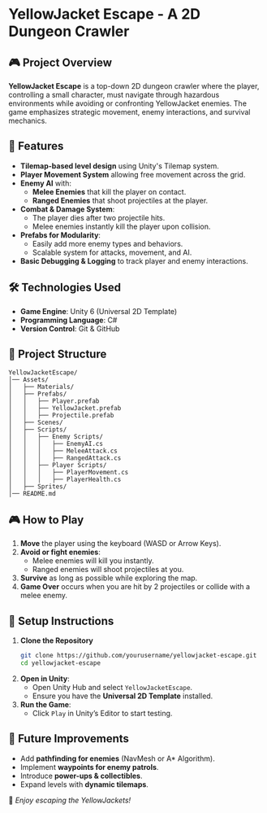 # YellowJacket Escape - A 2D Dungeon Crawler

## 🎮 Project Overview
**YellowJacket Escape** is a top-down 2D dungeon crawler where the player, controlling a small character, must navigate through hazardous environments while avoiding or confronting YellowJacket enemies. The game emphasizes strategic movement, enemy interactions, and survival mechanics.

## 🚀 Features
- **Tilemap-based level design** using Unity's Tilemap system.
- **Player Movement System** allowing free movement across the grid.
- **Enemy AI** with:
  - **Melee Enemies** that kill the player on contact.
  - **Ranged Enemies** that shoot projectiles at the player.
- **Combat & Damage System**:
  - The player dies after two projectile hits.
  - Melee enemies instantly kill the player upon collision.
- **Prefabs for Modularity**:
  - Easily add more enemy types and behaviors.
  - Scalable system for attacks, movement, and AI.
- **Basic Debugging & Logging** to track player and enemy interactions.

## 🛠 Technologies Used
- **Game Engine**: Unity 6 (Universal 2D Template)
- **Programming Language**: C#
- **Version Control**: Git & GitHub

## 📂 Project Structure
```
YellowJacketEscape/
│── Assets/
│   ├── Materials/
│   ├── Prefabs/
│   │   ├── Player.prefab
│   │   ├── YellowJacket.prefab
│   │   ├── Projectile.prefab
│   ├── Scenes/
│   ├── Scripts/
│   │   ├── Enemy Scripts/
│   │   │   ├── EnemyAI.cs
│   │   │   ├── MeleeAttack.cs
│   │   │   ├── RangedAttack.cs
│   │   ├── Player Scripts/
│   │   │   ├── PlayerMovement.cs
│   │   │   ├── PlayerHealth.cs
│   ├── Sprites/
│── README.md
```

## 🎮 How to Play
1. **Move** the player using the keyboard (WASD or Arrow Keys).
2. **Avoid or fight enemies**:
   - Melee enemies will kill you instantly.
   - Ranged enemies will shoot projectiles at you.
3. **Survive** as long as possible while exploring the map.
4. **Game Over** occurs when you are hit by 2 projectiles or collide with a melee enemy.

## 🔧 Setup Instructions
1. **Clone the Repository**
   ```sh
   git clone https://github.com/yourusername/yellowjacket-escape.git
   cd yellowjacket-escape
   ```
2. **Open in Unity**:
   - Open Unity Hub and select `YellowJacketEscape`.
   - Ensure you have the **Universal 2D Template** installed.
3. **Run the Game**:
   - Click `Play` in Unity’s Editor to start testing.

## 👾 Future Improvements
- Add **pathfinding for enemies** (NavMesh or A* Algorithm).
- Implement **waypoints for enemy patrols**.
- Introduce **power-ups & collectibles**.
- Expand levels with **dynamic tilemaps**.


🚀 *Enjoy escaping the YellowJackets!*

